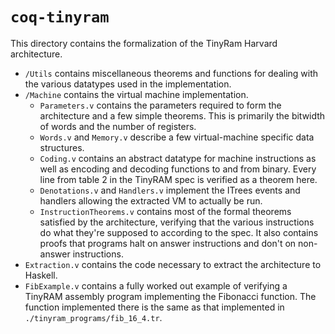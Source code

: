 # `coq-tinyram`

This directory contains the formalization of the TinyRam Harvard architecture.

- `/Utils` contains miscellaneous theorems and functions for dealing with the various datatypes used in the implementation.
- `/Machine` contains the virtual machine implementation.
  - `Parameters.v` contains the parameters required to form the architecture and a few simple theorems. This is primarily the bitwidth of words and the number of registers.
  - `Words.v` and `Memory.v` describe a few virtual-machine specific data structures.
  - `Coding.v` contains an abstract datatype for machine instructions as well as encoding and decoding functions to and from binary. Every line from table 2 in the TinyRAM spec is verified as a theorem here.
  - `Denotations.v` and `Handlers.v` implement the ITrees events and handlers allowing the extracted VM to actually be run.
  - `InstructionTheorems.v` contains most of the formal theorems satisfied by the architecture, verifying that the various instructions do what they're supposed to according to the spec. It also contains proofs that programs halt on answer instructions and don't on non-answer instructions.
- `Extraction.v` contains the code necessary to extract the architecture to Haskell.
- `FibExample.v` contains a fully worked out example of verifying a TinyRAM assembly program implementing the Fibonacci function. The function implemented there is the same as that implemented in `./tinyram_programs/fib_16_4.tr`.
